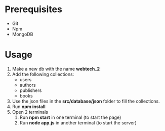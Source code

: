 # **Prerequisites**
* Git
* Npm
* MongoDB
# **Usage**
1. Make a new db with the name **webtech_2**
1. Add the following collections:
    * users
    * authors
    * publishers
    * books
1. Use the json files in the **src/database/json** folder to fill the collections.
1. Run **npm install**
1. Open 2 terminals
    1. Run **npm start** in one terminal (to start the page)
    1. Run **node app.js** in another terminal (to start the server)
